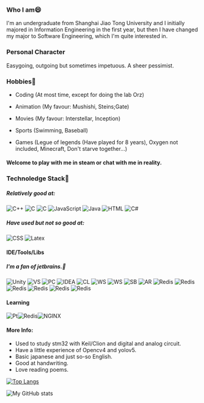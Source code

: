 ### Who I am😄
I'm an undergraduate from Shanghai Jiao Tong University and I initially majored in Information Engineering in the first year, but then I have changed my major to Software Engineering, which I'm quite interested in.

### Personal Character
Easygoing, outgoing but sometimes impetuous. A sheer pessimist.

### Hobbies👯
+ Coding (At most time, except for doing the lab Orz)

+ Animation (My favour: Mushishi, Steins;Gate)

+ Movies (My favour: Interstellar, Inception)

+ Sports (Swimming, Baseball)

+ Games (Legue of legends (Have played for 8 years), Oxygen not included, Minecraft, Don't starve together...)

#### Welcome to play with me in steam or chat with me in reality.

### Technoledge Stack🤔

##### Relatively good at:

<img alt="C++" src="https://img.shields.io/badge/c++-%2300599C.svg?style=for-the-badge&logo=c%2B%2B&logoColor=white"/> <img alt="C" src="https://img.shields.io/badge/c-%2300599C.svg?style=for-the-badge&logo=c&logoColor=white"/> <img alt="C" src="https://img.shields.io/badge/Python-3776AB?style=for-the-badge&logo=python&logoColor=white"/> <img alt="JavaScript" src="https://img.shields.io/badge/javascript-%23323330.svg?style=for-the-badge&logo=javascript&logoColor=%23F7DF1E"/> <img alt="Java" src="https://img.shields.io/badge/java-%23ED8B00.svg?style=for-the-badge&logo=java&logoColor=white"/>
<img alt="HTML" src="https://img.shields.io/badge/HTML-239120?style=for-the-badge&logo=html5&logoColor=white"/> <img alt="C#" src="https://img.shields.io/badge/C%23-239120?style=for-the-badge&logo=c-sharp&logoColor=white"/> 

##### Have used but not so good at:
<img alt="CSS" src="https://img.shields.io/badge/CSS-239120?&style=for-the-badge&logo=css3&logoColor=white"/> <img alt="Latex" src="https://img.shields.io/badge/LaTeX-47A141?style=for-the-badge&logo=LaTeX&logoColor=white"/> 
#### IDE/Tools/Libs
##### I'm a fan of jetbrains.🤔
<img alt="Unity" src="https://img.shields.io/badge/Unity-100000?style=for-the-badge&logo=unity&logoColor=white"/> <img alt="VS" src="https://img.shields.io/badge/Visual_Studio-5C2D91?style=for-the-badge&logo=visual%20studio&logoColor=white"/> <img alt="PC" src="https://img.shields.io/badge/PyCharm-000000.svg?&style=for-the-badge&logo=PyCharm&logoColor=white"/> <img alt="IDEA" src="https://img.shields.io/badge/IntelliJIDEA-000000.svg?style=for-the-badge&logo=intellij-idea&logoColor=white"/> <img alt="CL" src="https://img.shields.io/badge/CLion-000000?style=for-the-badge&logo=clion&logoColor=white"/> <img alt="WS" src="https://img.shields.io/badge/WebStorm-000000?style=for-the-badge&logo=WebStorm&logoColor=white"/> <img alt="WS" src="https://img.shields.io/badge/Spring_Boot-F2F4F9?style=for-the-badge&logo=spring-boot"/> <img alt="SB" src="https://img.shields.io/badge/conda-342B029.svg?&style=for-the-badge&logo=anaconda&logoColor=white"/> <img alt="AR" src="https://img.shields.io/badge/Arduino_IDE-00979D?style=for-the-badge&logo=arduino&logoColor=white"/> <img alt="Redis" src="https://img.shields.io/badge/Android_Studio-3DDC84?style=for-the-badge&logo=android-studio&logoColor=white"/> <img alt="Redis" src="https://img.shields.io/badge/Junit5-25A162?style=for-the-badge&logo=junit5&logoColor=white"/> <img alt="Redis" src="https://img.shields.io/badge/Swagger-85EA2D?style=for-the-badge&logo=Swagger&logoColor=white"/> <img alt="Redis" src="https://img.shields.io/badge/Qt-41CD52?style=for-the-badge&logo=qt&logoColor=white"/> <img alt="Redis" src="https://img.shields.io/badge/Ant%20Design-1890FF?style=for-the-badge&logo=antdesign&logoColor=white"/> <img alt="Redis" src="https://img.shields.io/badge/Ant%20Design-1890FF?style=for-the-badge&logo=antdesign&logoColor=white"/> 

#### Learning
<img alt="Pt" src="https://img.shields.io/badge/PyTorch-EE4C2C?style=for-the-badge&logo=PyTorch&logoColor=white"/><img alt="Redis" src="https://img.shields.io/badge/redis-CC0000.svg?&style=for-the-badge&logo=redis&logoColor=white"/><img alt="NGINX" src="https://img.shields.io/badge/Nginx-009639?style=for-the-badge&logo=nginx&logoColor=white"/> 

#### More Info:
+ Used to study stm32 with Keil/Clion and digital and analog circuit.
+ Have a little experience of Opencv4 and yolov5.
+ Basic japanese and just so-so English.
+ Good at handwriting.
+ Love reading poems.
<!--
**Okabe-Rintarou-0/Okabe-Rintarou-0** is a ✨ _special_ ✨ repository because its `README.md` (this file) appears on your GitHub profile.

Here are some ideas to get you started:

- 🔭 I’m currently working on ...
- 🌱 I’m currently learning ...
- 👯 I’m looking to collaborate on ...
- 🤔 I’m looking for help with ...
- 💬 Ask me about ...
- 📫 How to reach me: ...
- 😄 Pronouns: ...
- ⚡ Fun fact: ...
-->
[![Top Langs](https://github-readme-stats.vercel.app/api/top-langs/?username=Okabe-Rintarou-0&layout=compact)](https://github.com/anuraghazra/github-readme-stats)

![My GitHub stats](https://github-readme-stats.vercel.app/api?username=Okabe-Rintarou-0&show_icons=true&theme=gradiant)


